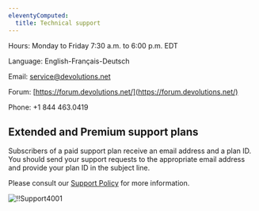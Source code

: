 ```yaml
---
eleventyComputed:
  title: Technical support
---
```

Hours: Monday to Friday 7:30 a.m. to 6:00 p.m. EDT

Language: English-Français-Deutsch

Email: [service@devolutions.net](mailto:service@devolutions.net)

Forum: [https://forum.devolutions.net/](https://forum.devolutions.net/)

Phone: +1 844 463.0419

## Extended and Premium support plans

Subscribers of a paid support plan receive an email address and a plan ID. You should send your support requests to the appropriate email address and provide your plan ID in the subject line.

Please consult our [Support Policy](https://devolutions.net/legal/software-license-agreements) for more information.

![!!Support4001](https://cdnweb.devolutions.net/docs/docs_en_cloud_Support4001.png)
